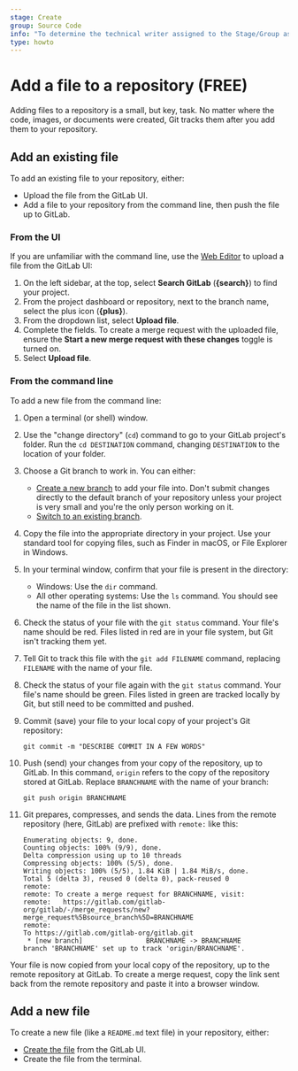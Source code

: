 ```yaml
---
stage: Create
group: Source Code
info: "To determine the technical writer assigned to the Stage/Group associated with this page, see https://about.gitlab.com/handbook/product/ux/technical-writing/#assignments"
type: howto
---
```


# Add a file to a repository **(FREE)**

Adding files to a repository is a small, but key, task. No matter where the code,
images, or documents were created, Git tracks them after you add them to your repository.

## Add an existing file

To add an existing file to your repository, either:

- Upload the file from the GitLab UI.
- Add a file to your repository from the command line, then push the file up to GitLab.

### From the UI

If you are unfamiliar with the command line, use the
[Web Editor](../user/project/repository/web_editor.md) to upload a file from the GitLab UI:

<!-- Original source for this list: doc/user/project/repository/web_editor.md#upload-a-file -->
<!-- For why we duplicated the info, see https://gitlab.com/gitlab-org/gitlab/-/merge_requests/111072#note_1267429478 -->

1. On the left sidebar, at the top, select **Search GitLab** (**{search}**) to find your project.
1. From the project dashboard or repository, next to the branch name, select the plus icon (**{plus}**).
1. From the dropdown list, select **Upload file**.
1. Complete the fields. To create a merge request with the uploaded file, ensure the **Start a new merge request with these changes** toggle is turned on.
1. Select **Upload file**.

### From the command line

To add a new file from the command line:

1. Open a terminal (or shell) window.
1. Use the "change directory" (`cd`) command to go to your GitLab project's folder.
   Run the `cd DESTINATION` command, changing `DESTINATION` to the location of your folder.
1. Choose a Git branch to work in. You can either:
   - [Create a new branch](../tutorials/make_first_git_commit/index.md#create-a-branch-and-make-changes)
     to add your file into. Don't submit changes directly to the default branch of your
     repository unless your project is very small and you're the only person working on it.
   - [Switch to an existing branch](start-using-git.md#switch-to-a-branch).
1. Copy the file into the appropriate directory in your project. Use your standard tool
   for copying files, such as Finder in macOS, or File Explorer in Windows.
1. In your terminal window, confirm that your file is present in the directory:
   - Windows: Use the `dir` command.
   - All other operating systems: Use the `ls` command.
   You should see the name of the file in the list shown.
1. Check the status of your file with the `git status` command. Your file's name
   should be red. Files listed in red are in your file system, but Git isn't tracking them yet.
1. Tell Git to track this file with the `git add FILENAME` command, replacing `FILENAME`
   with the name of your file.
1. Check the status of your file again with the `git status` command. Your file's name
   should be green. Files listed in green are tracked locally by Git, but still
   need to be committed and pushed.
1. Commit (save) your file to your local copy of your project's Git repository:

   ```shell
   git commit -m "DESCRIBE COMMIT IN A FEW WORDS"
   ```

1. Push (send) your changes from your copy of the repository, up to GitLab.
   In this command, `origin` refers to the copy of the repository stored at GitLab.
   Replace `BRANCHNAME` with the name of your branch:

   ```shell
   git push origin BRANCHNAME
   ```

1. Git prepares, compresses, and sends the data. Lines from the remote repository
   (here, GitLab) are prefixed with `remote:` like this:

   ```plaintext
   Enumerating objects: 9, done.
   Counting objects: 100% (9/9), done.
   Delta compression using up to 10 threads
   Compressing objects: 100% (5/5), done.
   Writing objects: 100% (5/5), 1.84 KiB | 1.84 MiB/s, done.
   Total 5 (delta 3), reused 0 (delta 0), pack-reused 0
   remote:
   remote: To create a merge request for BRANCHNAME, visit:
   remote:   https://gitlab.com/gitlab-org/gitlab/-/merge_requests/new?merge_request%5Bsource_branch%5D=BRANCHNAME
   remote:
   To https://gitlab.com/gitlab-org/gitlab.git
    * [new branch]                BRANCHNAME -> BRANCHNAME
   branch 'BRANCHNAME' set up to track 'origin/BRANCHNAME'.
   ```

Your file is now copied from your local copy of the repository, up to the remote
repository at GitLab. To create a merge request, copy the link sent back from the remote
repository and paste it into a browser window.

## Add a new file

To create a new file (like a `README.md` text file) in your repository, either:

- [Create the file](../user/project/repository/web_editor.md#create-a-file) from the GitLab UI.
- Create the file from the terminal.

